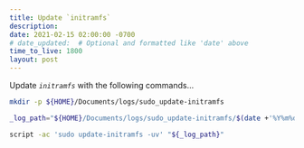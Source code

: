 ```yaml
---
title: Update `initramfs`
description:
date: 2021-02-15 02:00:00 -0700
# date_updated:  # Optional and formatted like 'date' above
time_to_live: 1800
layout: post
---
```




Update _`initramfs`_ with the following commands...


```Bash
mkdir -p ${HOME}/Documents/logs/sudo_update-initramfs

_log_path="${HOME}/Documents/logs/sudo_update-initramfs/$(date +'%Y%m%d').script"

script -ac 'sudo update-initramfs -uv' "${_log_path}"
```

